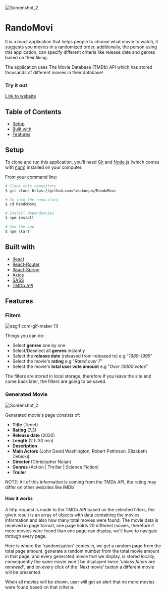 ![Screenshot_2](https://user-images.githubusercontent.com/89187708/130044100-5d8ca18f-67de-4229-a795-0d285d0cdd0c.png)

# RandoMovi

It is a react application that helps people to choose what movie to watch, it suggests you movies in a randomized order,
additionally, the person using this application, can specify different criteria like release date and genres based on their liking.

The application uses The Movie Database (TMDb) API which has stored thousands of different movies in their database!

### Try it out
[Link to website](https://leodangas.github.io/RandoMovi)
## Table of Contents

* [Setup](#setup)
* [Built with](#built-with)
* [Features](#features)


## Setup
To clone and run this application, you'll need [Git](https://git-scm.com) and [Node.js](https://nodejs.org/en/download/) (which comes with [npm](http://npmjs.com)) installed on your computer.

From your command line:
```bash
# Clone this repository
$ git clone https://github.com/leodangas/RandoMovi

# Go into the repository
$ cd RandoMovi

# Install dependencies
$ npm install

# Run the app
$ npm start
```

## Built with

* [React](https://reactjs.org/)
* [React-Router](https://reactrouter.com/)
* [React-Spring](https://react-spring.io/)
* [Axios](https://github.com/axios/axios)
* [SASS](https://sass-lang.com/)
* [TMDb API](https://developers.themoviedb.org/3)

## Features
### Filters
![ezgif com-gif-maker (1)](https://user-images.githubusercontent.com/89187708/130057055-65f4badb-f743-49d5-91a4-68daf5e5803a.gif)

Things you can do:

* Select **genres** one by one
* Select/Deselect all **genres** instantly
* Select the **release date** (released from-released to) e.g "*1989-1995*"
* Select the movie's **rating** e.g "*Rated over 7*"
* Select the movie's **total user vote amount** e.g "*Over 10000 votes*"

The filters are stored in local storage, therefore if you leave the site and come back later, the filters are going to be saved.

### Generated Movie

![Screenshot_2](https://user-images.githubusercontent.com/89187708/130058608-32caaa70-ec2c-4ceb-9732-737c9a37375f.png)

Generated movie's page consists of:

* **Title** (Tenet)
* **Rating** (7.3)
* **Release date** (2020)
* **Length** (2 h 30 min)
* **Description**
* **Main Actors** (John David Washington, Robert Pattinson, Elizabeth Debicki)
* **Director** (Christopher Nolan)
* **Genres** (Action | Thriller | Science Fiction)
* **Trailer**

NOTE: All of this information is coming from the TMDb API, the rating may differ on other websites like IMDb

#### How it works

A http request is made to the TMDb API based on the selected filters, the given result is an array of objects with data containing the movies information and also
how many total movies were found. The movie data is received in page format, one page holds 20 different movies, therefore if more movies were found than one page
can display, we'll have to navigate through every page.

Here is where the 'randomization' comes in, we get a random page from the total page amount, generate a random number from the total movie amount in that page,
and every generated movie that we display, is stored locally, consequently the same movie won't be displayed twice *'unless filters are renewed'*, and on every click of the 'Next movie' button
a different movie will be presented. 

When all movies will be shown, user will get an alert that no more movies were found based on that criteria.
